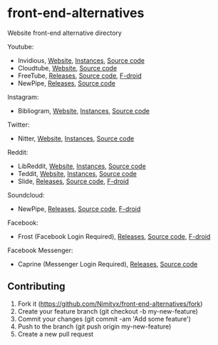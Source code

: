 # front-end-alternatives
Website front-end alternative directory

Youtube:
- Invidious, [Website](https://invidious.snopyta.org), [Instances](https://invidio.us), [Source code](https://github.com/iv-org/invidious)
- Cloudtube, [Website](https://tube.cadence.moe), [Source code](https://git.sr.ht/~cadence/cloudtube)
- FreeTube, [Releases](https://github.com/FreeTubeApp/FreeTube/releases), [Source code](https://github.com/FreeTubeApp/FreeTube), [F-droid](https://f-droid.org/en/packages/org.schabi.newpipe/)
- NewPipe, [Releases](https://github.com/TeamNewPipe/NewPipe/releases), [Source code](https://github.com/TeamNewPipe/NewPipe)

Instagram:
- Bibliogram, [Website](https://bibliogram.art), [Instances](https://git.sr.ht/~cadence/bibliogram-docs/tree/master/docs/Instances.md), [Source code](https://git.sr.ht/~cadence/bibliogram)

Twitter:
- Nitter, [Website](https://nitter.net), [Instances](https://github.com/zedeus/nitter/wiki/Instances), [Source code](https://github.com/zedeus/nitter)

Reddit:
- LibReddit, [Website](https://libredd.it), [Instances](https://github.com/spikecodes/libreddit#instances), [Source code](https://github.com/spikecodes/libreddit)
- Teddit, [Website](https://teddit.net), [Instances](https://codeberg.org/teddit/teddit#instances), [Source code](https://codeberg.org/teddit/teddit)
- Slide, [Releases](https://github.com/ccrama/Slide/releases), [Source code](https://github.com/ccrama/Slide), [F-droid](https://f-droid.org/en/packages/me.ccrama.redditslide/)

Soundcloud:
- NewPipe, [Releases](https://github.com/TeamNewPipe/NewPipe/releases), [Source code](https://github.com/TeamNewPipe/NewPipe), [F-droid](https://f-droid.org/en/packages/org.schabi.newpipe/)

Facebook:
- Frost (Facebook Login Required), [Releases](https://github.com/AllanWang/Frost-for-Facebook/releases), [Source code](https://github.com/AllanWang/Frost-for-Facebook), [F-droid](https://f-droid.org/en/packages/com.pitchedapps.frost/)

Facebook Messenger:
- Caprine (Messenger Login Required), [Releases](https://github.com/sindresorhus/caprine/releases), [Source code](https://github.com/sindresorhus/caprine)

## Contributing
1.  Fork it (https://github.com/Nimityx/front-end-alternatives/fork)
2.  Create your feature branch (git checkout -b my-new-feature)
3.  Commit your changes (git commit -am 'Add some feature')
4.  Push to the branch (git push origin my-new-feature)
5.  Create a new pull request
